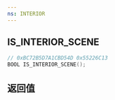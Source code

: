 ```yaml
---
ns: INTERIOR
---
```

## IS_INTERIOR_SCENE

```c
// 0xBC72B5D7A1CBD54D 0x55226C13
BOOL IS_INTERIOR_SCENE();
```


## 返回值
